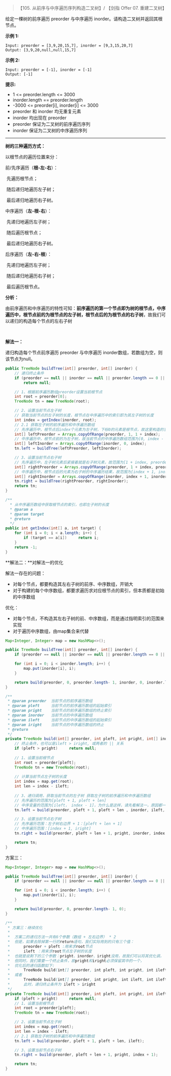> 【105. 从前序与中序遍历序列构造二叉树】/ 【剑指 Offer 07. 重建二叉树】

 给定一棵树的前序遍历 preorder 与中序遍历 inorder。请构造二叉树并返回其根节点。

**示例 1:**

```
Input: preorder = [3,9,20,15,7], inorder = [9,3,15,20,7]
Output: [3,9,20,null,null,15,7]
```

**示例 2:**

```
Input: preorder = [-1], inorder = [-1]
Output: [-1]
```

**提示:**

- 1 <= preorder.length <= 3000
- inorder.length == preorder.length
- -3000 <= preorder[i], inorder[i] <= 3000
- preorder 和 inorder 均无重复元素
- inorder 均出现在 preorder
- preorder 保证为二叉树的前序遍历序列
- inorder 保证为二叉树的中序遍历序列

----

**树的三种遍历方式：**

以根节点的遍历位置来分：

前/先序遍历（**根-左-右**）：

​	先遍历根节点；

​	随后递归地遍历左子树；

​	最后递归地遍历右子树。

中序遍历（**左-根-右**）：

​	先递归地遍历左子树；

​	随后遍历根节点；

​	最后递归地遍历右子树。

后序遍历（**左-右-根**）：

​	先递归地遍历左子树；

​	随后递归地遍历右子树；

​	最后遍历根节点。

**分析：**

由前序遍历和中序遍历的特性可知：**前序遍历的第一个节点即为树的根节点，中序遍历中，根节点前的为根节点的左子树，根节点后的为根节点的右子树**，故我们可以递归的构造每个节点的左右子树

​	

**解法一：**

递归构造每个节点前序遍历 preorder 与中序遍历 inorder数组，若数组为空，则该节点为null。

```java
public TreeNode buildTree(int[] preorder, int[] inorder) {
    // 递归终止条件
    if (preorder == null || inorder == null || preorder.length == 0 || inorder.length == 0) 
        return null;

    // 1、根据前序遍历数组preorder设置当前根节点
    int root = preorder[0];
    TreeNode tn = new TreeNode(root);

    // 2、设置当前节点左子树
    // 获取当前节点的左子树的长度，根节点在中序遍历中的索引即为其左子树的长度
    int index = getIndex(inorder, root);
    // 2.1 获取左子树的前序遍历和中序遍历数组
    // 先序遍历中，根节点后index个元素为左子树，下标0的元素是根节点，故这里构造的当前节点的前序遍历节点数组的范围为[1, index]
    int[] leftPreorder = Arrays.copyOfRange(preorder, 1, 1 + index);
    // 中序遍历中，根节点前的为左子树，故当前节点的中序遍历数组范围为[0, index - 1]
    int[] leftInorder = Arrays.copyOfRange(inorder, 0, index);
    tn.left = buildTree(leftPreorder, leftInorder);

    // 3、设置当前节点右子树
    // 先序遍历中，左子树元素后紧接着就是右子树元素，故范围为[1 + index, preorder.length - 1]
    int[] rightPreorder = Arrays.copyOfRange(preorder, 1 + index, preorder.length);
    // 中序遍历中，根节点后的元素为右子树的中序遍历结果，故范围为[index + 1, inorder.length - 1]
    int[] rightInorder = Arrays.copyOfRange(inorder, index + 1, inorder.length);
    tn.right = buildTree(rightPreorder, rightInorder);
    return tn;
}

/**
  * 从中序遍历数组中获取根节点的索引，也即左子树的长度
  * @param a
  * @param target
  * @return
  */
public int getIndex(int[] a, int target) {
    for (int i = 0; i < a.length; i++) {
        if (target == a[i])     return i;
    }
    return -1;
}
```



**解法二：**对解法一的优化

解法一存在的问题：

- 对每个节点，都要构造其左右子树的前序、中序数组，开销大
- 对于构建的每个中序数组，都要求遍历求对应根节点的索引，但本质都是初始的中序数组

优化：

- 对每个节点，不构造其左右子树的前、中序数组，而是通过指明索引的范围来实现
- 对于遍历中序数组，由map集合来代替

```java
Map<Integer, Integer> map = new HashMap<>();

public TreeNode buildTree(int[] preorder, int[] inorder) {
    if (preorder == null || inorder == null || preorder.length == 0 || inorder.length == 0)   return null;

    for (int i = 0; i < inorder.length; i++) {
        map.put(inorder[i], i);
    }

    return build(preorder, 0, preorder.length- 1, inorder, 0, inorder.length - 1);
}

/**
 * @param preorder  当前节点的前序遍历数组
 * @param pleft     当前节点的前序遍历数组的起始索引
 * @param pright    当前节点的前序遍历数组的终止索引
 * @param inorder   当前节点的中序遍历数组
 * @param ileft     当前节点的中序遍历数组的起始索引
 * @param iright    当前节点的中序遍历数组的终止
 * @return
 */
private TreeNode build(int[] preorder, int pleft, int pright, int[] inorder, int ileft, int iright) {
    // 终止条件，也可以是ileft > iright, 或两者的 || 关系
    if (pleft > pright)     return null;
    
    // 1、设置当前根节点
    int root = preorder[pleft];
    TreeNode tn = new TreeNode(root);
    
	// 计算当前节点左子树的长度
    int index = map.get(root);
    int len = index - ileft;
    
    // 3、递归调用，获取当前节点的左子树 获取左子树的前序遍历和中序遍历数组
    // 先序遍历的范围为[pleft + 1, pleft + len]
    // 中序变量的范围为[ileft， index - 1]，为什么是这样，请先看解法一，原因都一样
    tn.left = build(preorder, pleft + 1, pleft + len , inorder, ileft, index - 1);

    // 3、设置当前节点右子树
    // 先序遍历范围：左子树右边界 + 1：[pleft + len + 1]
    // 中序遍历范围：[index + 1, iright]
    tn.right = build(preorder, pleft + len + 1, pright, inorder, index + 1, iright);

    return tn;
}
```

方案三：

```java
Map<Integer, Integer> map = new HashMap<>();

public TreeNode buildTree(int[] preorder, int[] inorder) {
    if (preorder == null || inorder == null || preorder.length == 0 || inorder.length == 0)   return null;

    for (int i = 0; i < inorder.length; i++) {
        map.put(inorder[i], i);
    }

    return build(preorder, 0, preorder.length- 1, 0);
}

/**
 * 方案三：继续优化
 *
 *  方案二的递归方法一共有6个参数（数组 + 左右边界） * 2
 *  但是，如果去除掉第一行的return语句，我们实际用到的只有三个值：
 *      preorder + pleft :用来求root节点
 *      ileft ：用来求root节点左子树的长度
 *  也就是说剩下的三个参数：pright、inorder、iright没用，故我们可以将其优化调，
 *  但同时，我们需要一个终止条件，故pright和iright必须保留其中的一个，
 *  优化后的递归函数如下:
 *      TreeNode build(int[] preorder, int pleft, int pright, int ileft)
 *  或者
 *      TreeNode build(int[] preorder, int pright, int ileft, int ileft)
 *      此时，递归终止条件为 ileft > iright
 */
private TreeNode build(int[] preorder, int pleft, int pright, int ileft) {
    if (pleft > pright)     return null;
    // 1、设置当前根节点
    int root = preorder[pleft];
    TreeNode tn = new TreeNode(root);

    // 2、设置当前节点左子树
    int index = map.get(root);
    int len = index - ileft;
    // 2.1 获取左子树的前序遍历和中序遍历数组
    tn.left = build(preorder, pleft + 1, pleft + len, ileft);

    // 3、设置当前节点右子树
    tn.right = build(preorder, pleft + len + 1, pright, index + 1);

    return tn;
}
```

